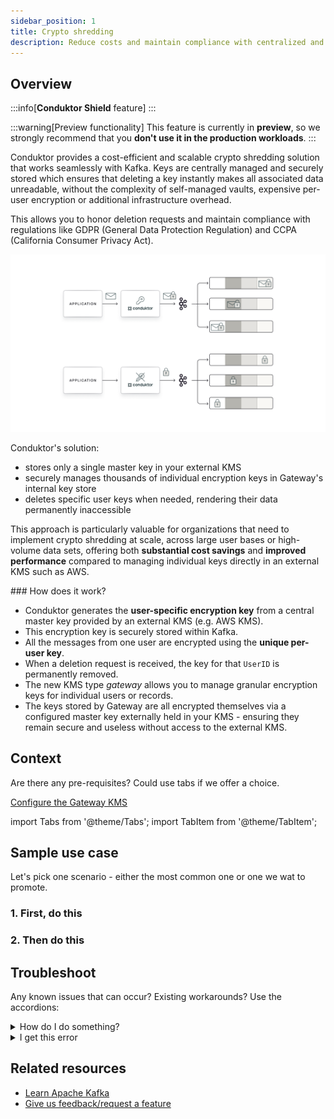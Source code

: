 ```yaml
---
sidebar_position: 1
title: Crypto shredding
description: Reduce costs and maintain compliance with centralized and secure key management
---
```


## Overview
:::info[**Conduktor Shield** feature]
:::

:::warning[Preview functionality]
This feature is currently in **preview**, so we strongly recommend that you **don't use it in the production workloads**.
:::

Conduktor provides a cost-efficient and scalable crypto shredding solution that works seamlessly with Kafka. Keys are centrally managed and securely stored which ensures that deleting a key instantly makes all associated data unreadable, without the complexity of self-managed vaults, expensive per-user encryption or additional infrastructure overhead.

This allows you to honor deletion requests and maintain compliance with regulations like GDPR (General Data Protection Regulation) and CCPA (California Consumer Privacy Act).

![Conduktor's crypto shredding solution](/images/changelog/gateway/v3.7.0/crypto-shredding-concept.png)

Conduktor's solution:
- stores only a single master key in your external KMS
- securely manages thousands of individual encryption keys in Gateway's internal key store
- deletes specific user keys when needed, rendering their data permanently inaccessible

This approach is particularly valuable for organizations that need to implement crypto shredding at scale, across large user bases or high-volume data sets, offering both **substantial cost savings** and **improved performance** compared to managing individual keys directly in an external KMS such as AWS.

### How does it work?
- Conduktor generates the **user-specific encryption key** from a central master key provided by an external KMS (e.g. AWS KMS).
- This encryption key is securely stored within Kafka.
- All the messages from one user are encrypted using the **unique per-user key**.
- When a deletion request is received, the key for that `UserID` is permanently removed.
- The new KMS type *gateway* allows you to manage granular encryption keys for individual users or records.
- The keys stored by Gateway are all encrypted themselves via a configured master key externally held in your KMS - ensuring they remain secure and useless without access to the external KMS.

## Context 
Are there any pre-requisites? Could use tabs if we offer a choice.

[Configure the Gateway KMS](/gateway/interceptors/data-security/encryption/encryption-configuration#gateway-kms)

import Tabs from '@theme/Tabs'; import TabItem from '@theme/TabItem';

<Tabs>
<TabItem value="TAB 1" label="TAB ONE">

</TabItem>
<TabItem value="TAB 2" label="TAB TWO">

</TabItem>
</Tabs>


## Sample use case
Let's pick one scenario - either the most common one or one we wat to promote.

###  1. First, do this

###  2. Then do this


## Troubleshoot
Any known issues that can occur? Existing workarounds? Use the accordions:
<details>
  <summary>How do I do something?</summary>
  <p>Answer.</p>
</details>
<details>
  <summary>I get this error</summary>
  <p>Explain how to resolve it</p>
</details>


## Related resources
- [Learn Apache Kafka](https://learn.conduktor.io/kafka/)
- [Give us feedback/request a feature](https://conduktor.io/roadmap)